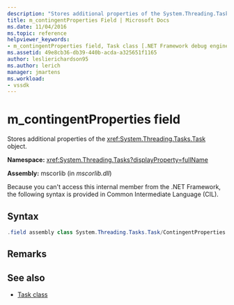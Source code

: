 ```yaml
---
description: "Stores additional properties of the System.Threading.Tasks.Task object."
title: m_contingentProperties Field | Microsoft Docs
ms.date: 11/04/2016
ms.topic: reference
helpviewer_keywords:
- m_contingentProperties field, Task class [.NET Framework debug engines]
ms.assetid: 49e8cb36-db39-440b-acda-a325651f1165
author: leslierichardson95
ms.author: lerich
manager: jmartens
ms.workload:
- vssdk
---
```

# m_contingentProperties field
Stores additional properties of the <xref:System.Threading.Tasks.Task> object.

 **Namespace:** <xref:System.Threading.Tasks?displayProperty=fullName>

 **Assembly:** mscorlib (in *mscorlib.dll*)

 Because you can't access this internal member from the .NET Framework, the following syntax is provided in Common Intermediate Language (CIL).

## Syntax

```csharp
.field assembly class System.Threading.Tasks.Task/ContingentProperties modreq(System.Runtime.CompilerServices.IsVolatile) m_contingentProperties
```

## Remarks

## See also
- [Task class](../../extensibility/debugger/task-class-internal-members.md)
